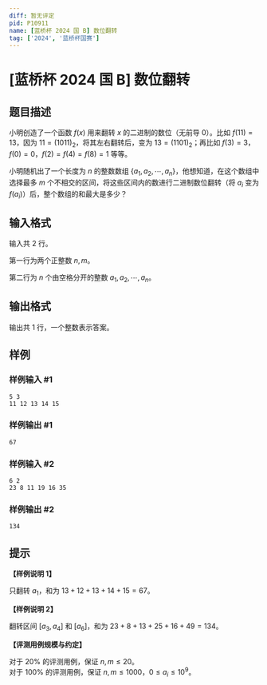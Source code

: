 ```yaml
---
diff: 暂无评定
pid: P10911
name: [蓝桥杯 2024 国 B] 数位翻转
tag: ['2024', '蓝桥杯国赛']
---
```

# [蓝桥杯 2024 国 B] 数位翻转
## 题目描述

小明创造了一个函数 $f(x)$ 用来翻转 $x$ 的二进制的数位（无前导 $0$）。比如 $f (11) = 13$，因为 $11 = (1011)_2$，将其左右翻转后，变为 $13 = (1101)_2$；再比如 $f (3) = 3$，$f (0) = 0$，$f (2) = f (4) = f (8) = 1$ 等等。

小明随机出了一个长度为 $n$ 的整数数组 $\{a_1, a_2,\cdots, a_n\}$，他想知道，在这个数组中选择最多 $m$ 个不相交的区间，将这些区间内的数进行二进制数位翻转（将
$a_i$ 变为 $f (a_i)$）后，整个数组的和最大是多少？
## 输入格式

输入共 $2$ 行。

第一行为两个正整数 $n,m$。

第二行为 $n$ 个由空格分开的整数 $a_1, a_2, \cdots, a_n$。
## 输出格式

输出共 $1$ 行，一个整数表示答案。
## 样例

### 样例输入 #1
```
5 3
11 12 13 14 15
```
### 样例输出 #1
```
67
```
### 样例输入 #2
```
6 2
23 8 11 19 16 35
```
### 样例输出 #2
```
134
```
## 提示

**【样例说明 1】**

只翻转 $a_1$，和为 $13 + 12 + 13 + 14 + 15 = 67$。

**【样例说明 2】**

翻转区间 $[a_3, a_4]$ 和 $[a_6]$，和为 $23 + 8 + 13 + 25 + 16 + 49 = 134$。

**【评测用例规模与约定】**

对于 $20\%$ 的评测用例，保证 $n,m \le 20$。  
对于 $100\%$ 的评测用例，保证 $n,m \le 1000$，$0 \le a_i \le 10^9$。

